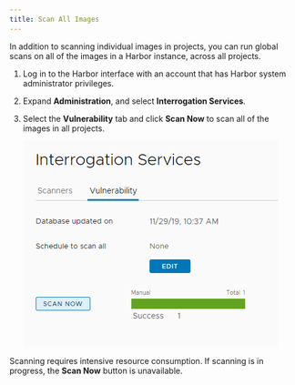 ```yaml
---
title: Scan All Images
---
```


In addition to scanning individual images in projects, you can run global scans on all of the images in a Harbor instance, across all projects.

1. Log in to the Harbor interface with an account that has Harbor system administrator privileges.
1. Expand **Administration**, and select **Interrogation Services**. 
1. Select the **Vulnerability** tab and click **Scan Now** to scan all of the images in all projects.

   ![Scan all images](../../img/scan-all.png)
   
Scanning requires intensive resource consumption. If scanning is in progress, the **Scan Now** button is unavailable.
